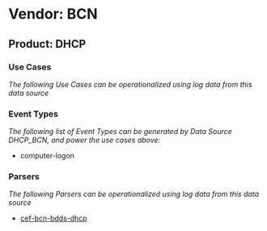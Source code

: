 Vendor: BCN
===========
Product: DHCP
-------------

### Use Cases

_The following Use Cases can be operationalized using log data from this data source_



### Event Types

_The following list of Event Types can be generated by Data Source DHCP_BCN, and power the use cases above:_

- computer-logon


### Parsers

_The following Parsers can be operationalized using log data from this data source_

* [cef-bcn-bdds-dhcp](../Parsers/parserContent_cef-bcn-bdds-dhcp.md)
